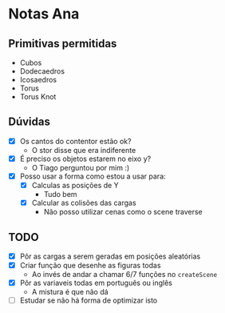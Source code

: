 # Notas Ana

## Primitivas permitidas

- Cubos
- Dodecaedros
- Icosaedros
- Torus
- Torus Knot

## Dúvidas

- [x] Os cantos do contentor estão ok?
  - O stor disse que era indiferente
- [x] É preciso os objetos estarem no eixo y?
  - O Tiago perguntou por mim :)
- [x] Posso usar a forma como estou a usar para:
  - [x] Calculas as posições de Y
    - Tudo bem
  - [x] Calcular as colisões das cargas
    - Não posso utilizar cenas como o scene traverse

## TODO

- [x] Pôr as cargas a serem geradas em posições aleatórias
- [x] Criar função que desenhe as figuras todas
  - Ao invés de andar a chamar 6/7 funções no `createScene`
- [x] Pôr as variaveis todas em português ou inglês
  - A mistura é que não dá
- [ ] Estudar se não há forma de optimizar isto
